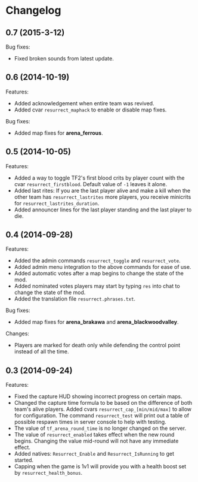 # Changelog

## 0.7 (2015-3-12)

Bug fixes:

+ Fixed broken sounds from latest update.

## 0.6 (2014-10-19)

Features:

+ Added acknowledgement when entire team was revived.
+ Added cvar `resurrect_maphack` to enable or disable map fixes.

Bug fixes:

+ Added map fixes for **arena_ferrous**.

## 0.5 (2014-10-05)

Features:

+ Added a way to toggle TF2's first blood crits by player count with the cvar `resurrect_firstblood`. Default value of `-1` leaves it alone.
+ Added last rites: If you are the last player alive and make a kill when the other team has `resurrect_lastrites` more players, you receive minicrits for `resurrect_lastrites_duration`.
+ Added announcer lines for the last player standing and the last player to die.

## 0.4 (2014-09-28)

Features:

+ Added the admin commands `resurrect_toggle` and `resurrect_vote`.
+ Added admin menu integration to the above commands for ease of use.
+ Added automatic votes after a map begins to change the state of the mod.
+ Added nominated votes players may start by typing `res` into chat to change the state of the mod.
+ Added the translation file `resurrect.phrases.txt`.

Bug fixes:

+ Added map fixes for **arena_brakawa** and **arena_blackwoodvalley**.

Changes:

+ Players are marked for death only while defending the control point instead of all the time.

## 0.3 (2014-09-24)

Features:

+ Fixed the capture HUD showing incorrect progress on certain maps.
+ Changed the capture time formula to be based on the difference of both team's alive players. Added cvars `resurrect_cap_[min/mid/max]` to allow for configuration. The command `resurrect_test` will print out a table of possible respawn times in server console to help with testing.
+ The value of `tf_arena_round_time` is no longer changed on the server.
+ The value of `resurrect_enabled` takes effect when the new round begins. Changing the value mid-round will not have any immediate effect.
+ Added natives: `Resurrect_Enable` and `Resurrect_IsRunning` to get started.
+ Capping when the game is 1v1 will provide you with a health boost set by `resurrect_health_bonus`.
